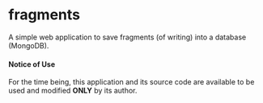 # fragments

A simple web application to save fragments (of writing) into a database (MongoDB).

#### Notice of Use
For the time being, this application and its source code are available to be used and modified __ONLY__ by its author.